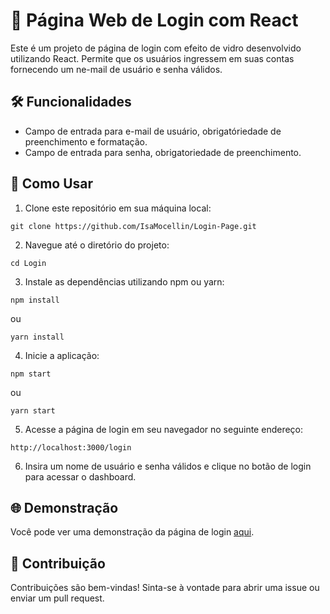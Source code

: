 # 🚪 Página Web de Login com React

Este é um projeto de página de login com efeito de vidro desenvolvido utilizando React. Permite que os usuários ingressem em suas contas fornecendo um ne-mail de usuário e senha válidos.

## 🛠️ Funcionalidades

- Campo de entrada para e-mail de usuário, obrigatóriedade de preenchimento e formatação.
- Campo de entrada para senha, obrigatoriedade de preenchimento.

## 🚀 Como Usar

1. Clone este repositório em sua máquina local:

```
git clone https://github.com/IsaMocellin/Login-Page.git
```

2. Navegue até o diretório do projeto:

```
cd Login
```

3. Instale as dependências utilizando npm ou yarn:

```
npm install
```
ou
```
yarn install
```

4. Inicie a aplicação:

```
npm start
```
ou
```
yarn start
```

5. Acesse a página de login em seu navegador no seguinte endereço:

```
http://localhost:3000/login
```

6. Insira um nome de usuário e senha válidos e clique no botão de login para acessar o dashboard.

## 🌐 Demonstração

Você pode ver uma demonstração da página de login [aqui](https://isamocellin.github.io/Login-Page/).

## 🤝 Contribuição

Contribuições são bem-vindas! Sinta-se à vontade para abrir uma issue ou enviar um pull request.
